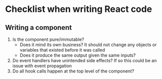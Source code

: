 # Checklist when writing React code
## Writing a component
1. Is the component pure/immutable?
    - Does it mind its own business? It should not change any objects or variables that existed before it was called
    - Does it produce the same output given the same inputs?
2. Do event handlers have unintended side effects? If so this could be an issue with event propagation
3. Do all hook calls happen at the top level of the component?
